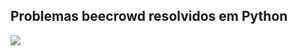 <h2>Problemas beecrowd resolvidos em Python</h2> 
<img src="https://www.beecrowd.com.br/home/wp-content/uploads/2021/08/beecrowd__roxoVert-300x241.png">
